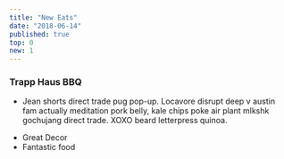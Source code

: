 ```yaml
---
title: "New Eats"
date: "2018-06-14"
published: true
top: 0
new: 1
---
```


### Trapp Haus BBQ

* Jean shorts direct trade pug pop-up. Locavore disrupt deep v austin fam actually meditation pork belly, kale chips poke air plant mlkshk gochujang direct trade. XOXO beard letterpress quinoa.

<!-- end -->

* Great Decor
* Fantastic food
